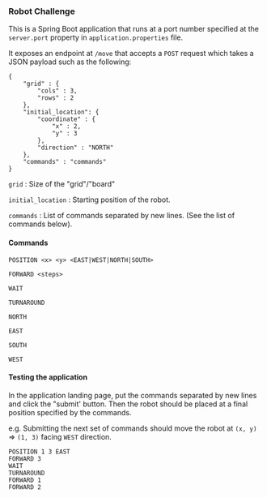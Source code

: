 ### Robot Challenge

This is a Spring Boot application that runs at a port number specified at the `server.port` property in `application.properties` file.

It exposes an endpoint at `/move` that accepts a `POST` request which takes a JSON payload such as the following: 
```
{
    "grid" : {
        "cols" : 3,
        "rows" : 2
    },
    "initial_location": {
        "coordinate" : {
            "x" : 2,
            "y" : 3
        },
        "direction" : "NORTH"
    },
    "commands" : "commands"
}
```
`grid` : Size of the "grid"/"board"

`initial_location` : Starting position of the robot.

`commands` : List of commands separated by new lines. (See the list of commands below).

#### Commands
`POSITION <x> <y> <EAST|WEST|NORTH|SOUTH>`

`FORWARD <steps>`

`WAIT`
 
`TURNAROUND`
 
`NORTH`

`EAST`

`SOUTH`

`WEST`

#### Testing the application
In the application landing page, put the commands separated by new lines and click the "submit' button. Then the robot should be placed at a final position specified by the commands.

e.g. Submitting the next set of commands should move the robot at `(x, y)` => `(1, 3)` facing `WEST` direction.

```
POSITION 1 3 EAST 
FORWARD 3
WAIT 
TURNAROUND 
FORWARD 1 
FORWARD 2 
```